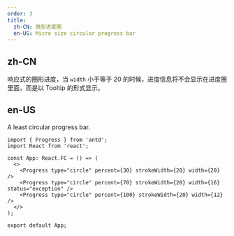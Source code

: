 ```yaml
---
order: 3
title:
  zh-CN: 微型进度圈
  en-US: Micro size circular progress bar
---
```


## zh-CN

响应式的圈形进度，当 `width` 小于等于 20 的时候，进度信息将不会显示在进度圈里面，而是以 Tooltip 的形式显示。

## en-US

A least circular progress bar.

```tsx
import { Progress } from 'antd';
import React from 'react';

const App: React.FC = () => (
  <>
    <Progress type="circle" percent={30} strokeWidth={20} width={20} />
    <Progress type="circle" percent={70} strokeWidth={20} width={16} status="exception" />
    <Progress type="circle" percent={100} strokeWidth={20} width={12} />
  </>
);

export default App;
```
